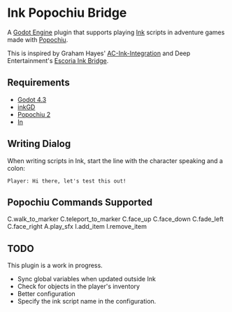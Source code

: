 # Ink Popochiu Bridge

A [Godot Engine](https://godotengine.org/) plugin that supports playing [Ink](https://www.inklestudios.com/ink/) scripts in adventure games made with [Popochiu](https://carenalga.itch.io/popochiu).

This is inspired by Graham Hayes' [AC-Ink-Integration](https://github.com/Graham-Hayes/AC-Ink-Integration) and Deep Entertainment's [Escoria Ink Bridge](https://github.com/deep-entertainment/escoria-ink-bridge).

## Requirements

+ [Godot 4.3](https://godotengine.org/)
+ [inkGD](https://github.com/ephread/inkgd)
+ [Popochiu 2](https://github.com/mapedorr/popochiu)
+ [In](https://github.com/inkle/ink)

## Writing Dialog

When writing scripts in Ink, start the line with the character speaking and a colon:

```
Player: Hi there, let's test this out!
```

## Popochiu Commands Supported

C.walk_to_marker
C.teleport_to_marker
C.face_up
C.face_down
C.fade_left
C.face_right
A.play_sfx
I.add_item
I.remove_item


## TODO

This plugin is a work in progress.

+ Sync global variables when updated outside Ink
+ Check for objects in the player's inventory
+ Better configuration
+ Specify the ink script name in the configuration.

